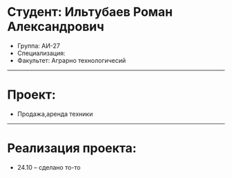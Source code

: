 # Студент: Ильтубаев Роман Александрович 
- Группа: АИ-27
- Специализация:
- Факультет: Аграрно технологичесий 
---
# Проект: 
- Продажа,аренда техники
---
# Реализация проекта:
- 24.10 – сделано то-то
